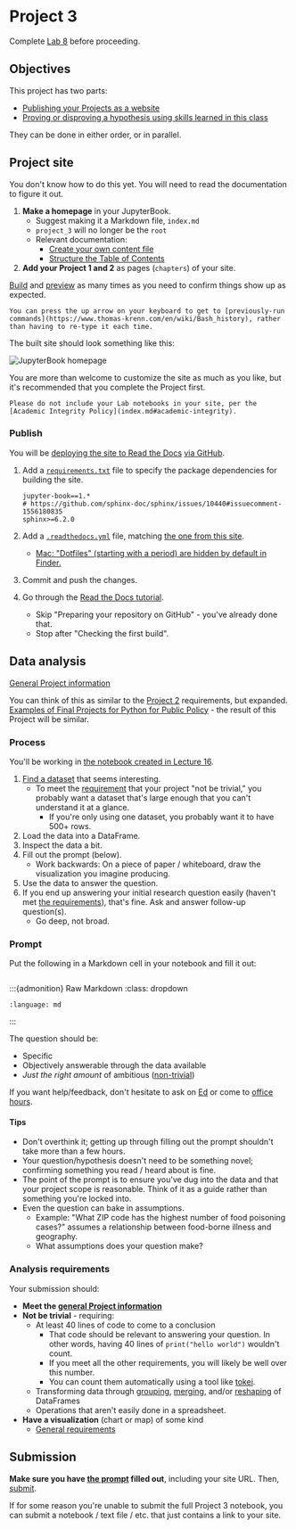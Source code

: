 # Project 3

Complete [Lab 8](lab_8.ipynb#jupyterbook) before proceeding.

## Objectives

This project has two parts:

- [Publishing your Projects as a website](#project-site)
- [Proving or disproving a hypothesis using skills learned in this class](#data-analysis)

They can be done in either order, or in parallel.

## Project site

You don't know how to do this yet. You will need to read the documentation to figure it out.

1. **Make a homepage** in your JupyterBook.
   - Suggest making it a Markdown file, `index.md`
   - `project_3` will no longer be the `root`
   - Relevant documentation:
     - [Create your own content file](https://jupyterbook.org/en/stable/start/new-file.html)
     - [Structure the Table of Contents](https://jupyterbook.org/en/stable/structure/toc.html)
1. **Add your Project 1 and 2** as pages (`chapters`) of your site.

[Build](lab_8.ipynb#build-the-site) and [preview](lab_8.ipynb#view-the-site-locally) as many times as you need to confirm things show up as expected.

```{tip}
You can press the up arrow on your keyboard to get to [previously-run commands](https://www.thomas-krenn.com/en/wiki/Bash_history), rather than having to re-type it each time.
```

The built site should look something like this:

![JupyterBook homepage](img/book_home.png)

You are more than welcome to customize the site as much as you like, but it's recommended that you complete the Project first.

```{caution}
Please do not include your Lab notebooks in your site, per the [Academic Integrity Policy](index.md#academic-integrity).
```

### Publish

You will be [deploying the site to Read the Docs](https://jupyterbook.org/en/stable/publish/readthedocs.html) [via GitHub](https://docs.readthedocs.io/en/stable/tutorial/index.html).

1. Add a [`requirements.txt`](https://pip.pypa.io/en/stable/reference/requirements-file-format/) file to specify the package dependencies for building the site.

   ```
   jupyter-book==1.*
   # https://github.com/sphinx-doc/sphinx/issues/10440#issuecomment-1556180835
   sphinx>=6.2.0
   ```

1. Add a [`.readthedocs.yml`](https://docs.readthedocs.io/en/stable/config-file/index.html) file, matching [the one from this site](https://github.com/afeld/computing-in-context/blob/main/.readthedocs.yaml).
   - [Mac: "Dotfiles" (starting with a period) are hidden by default in Finder.](https://www.avast.com/c-mac-show-hidden-files)
1. Commit and push the changes.
1. Go through the [Read the Docs tutorial](https://docs.readthedocs.io/en/stable/tutorial/index.html#creating-a-read-the-docs-account).
   - Skip "Preparing your repository on GitHub" - you've already done that.
   - Stop after "Checking the first build".

## Data analysis

[General Project information](projects.md)

You can think of this as similar to the [Project 2](project_2.md) requirements, but expanded. [Examples of Final Projects for Python for Public Policy](https://python-public-policy.afeld.me/en/columbia/final_project/examples.html) - the result of this Project will be similar.

### Process

You'll be working in [the notebook created in Lecture 16](lecture_16.ipynb#try-it).

1. [Find a dataset](projects.md#requirements) that seems interesting.
   - To meet the [requirement](#analysis-requirements) that your project "not be trivial," you probably want a dataset that's large enough that you can't understand it at a glance.
     - If you're only using one dataset, you probably want it to have 500+ rows.
1. Load the data into a DataFrame.
1. Inspect the data a bit.
1. Fill out the prompt (below).
   - Work backwards: On a piece of paper / whiteboard, draw the visualization you imagine producing.
1. Use the data to answer the question.
1. If you end up answering your initial research question easily (haven't met [the requirements](#analysis-requirements)), that's fine. Ask and answer follow-up question(s).
   - Go deep, not broad.

### Prompt

Put the following in a Markdown cell in your notebook and fill it out:

<!-- https://myst-parser.readthedocs.io/en/latest/syntax/organising_content.html#inserting-other-documents-directly-into-the-current-document -->

```{include} src/project_3_prompt.md

```

:::{admonition} Raw Markdown
:class: dropdown

```{literalinclude} src/project_3_prompt.md
:language: md
```

:::

The question should be:

- Specific
- Objectively answerable through the data available
- _Just the right amount_ of ambitious ([non-trivial](#analysis-requirements))

If you want help/feedback, don't hesitate to ask on [Ed](https://courseworks2.columbia.edu/courses/230821/external_tools/37606?display=borderless) or come to [office hours](office_hours.md).

#### Tips

- Don't overthink it; getting up through filling out the prompt shouldn't take more than a few hours.
- Your question/hypothesis doesn't need to be something novel; confirming something you read / heard about is fine.
- The point of the prompt is to ensure you've dug into the data and that your project scope is reasonable. Think of it as a guide rather than something you're locked into.
- Even the question can bake in assumptions.
  - Example: "What ZIP code has the highest number of food poisoning cases?" assumes a relationship between food-borne illness and geography.
  - What assumptions does your question make?

### Analysis requirements

Your submission should:

- **Meet the [general Project information](projects.md#requirements)**
- **Not be trivial** - requiring:
  - At least 40 lines of code to come to a conclusion
    - That code should be relevant to answering your question. In other words, having 40 lines of `print("hello world")` wouldn't count.
    - If you meet all the other requirements, you will likely be well over this number.
    - You can count them automatically using a tool like [tokei](https://github.com/XAMPPRocky/tokei).
  - Transforming data through [grouping](https://pandas.pydata.org/pandas-docs/stable/user_guide/groupby.html), [merging](https://pandas.pydata.org/pandas-docs/stable/user_guide/merging.html#merge), and/or [reshaping](https://pandas.pydata.org/docs/user_guide/reshaping.html) of DataFrames
  - Operations that aren't easily done in a spreadsheet.
- **Have a visualization** (chart or map) of some kind
  - [General requirements](projects.md#visualizations)

## Submission

**Make sure you have [the prompt](#prompt) filled out**, including your site URL. Then, [submit](notebooks.md#submission).

If for some reason you're unable to submit the full Project 3 notebook, you can submit a notebook / text file / etc. that just contains a link to your site.
